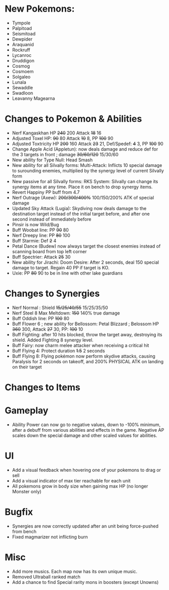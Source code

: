# New Pokemons:

- Tympole
- Palpitoad
- Seismitoad
- Dewpider
- Araquanid
- Rockruff
- Lycanroc
- Druddigon
- Cosmog
- Cosmoem
- Solgaleo
- Lunala
- Sewaddle
- Swadloon
- Leavanny
  Magearna

# Changes to Pokemon & Abilities

- Nerf Kangaskhan HP ~~240~~ 200 Attack ~~18~~ 16
- Adjusted Toxel HP: ~~90~~ 80 Attack ~~10~~ 8, PP ~~100~~ 90
- Adjusted Toxtricity HP ~~200~~ 160 Attack ~~23~~ 21, Def/Spedef: ~~4~~ 3, PP ~~100~~ 90
- Change Apple Acid (Appletun): now deals damage and reduce def for the 3 targets in front ; damage ~~30/60/120~~ 15/30/60
- New ability for Type Null: Head Smash
- New ability for all Silvally forms: Multi-Attack: Inflicts 10 special damage to surounding enemies, multiplied by the synergy level of current Silvally form
- New passive for all Silvally forms: RKS System: Silvally can change its synergy items at any time. Place it on bench to drop synergy items.
- Revert Happiny PP buff from 4.7
- Nerf Outrage (Axew): ~~200/300/400%~~ 100/150/200% ATK of special damage
- Updated Sky Attack (Lugia): Skydiving now deals damage to the destination target instead of the initial target before, and after one second instead of immediately before
- Pinsir is now Wild/Bug
- Buff Woobat line: PP ~~90~~ 80
- Nerf Dreepy line: PP ~~80~~ 100
- Buff Starmie: Def ~~2~~ 4
- Petal Dance (Budew) now always target the closest enemies instead of scanning board from top left corner
- Buff Spectrier: Attack ~~25~~ 30
- New ability for Jirachi: Doom Desire: After 2 seconds, deal 150 special damage to target. Regain 40 PP if target is KO.
- Uxie: PP ~~80~~ 90 to be in line with other lake guardians

# Changes to Synergies

- Nerf Normal : Shield ~~15/25/40/55~~ 15/25/35/50
- Nerf Steel 8 Max Meltdown: ~~150~~ 140% true damage
- Buff Oddish line: PP ~~100~~ 80
- Buff Flower 6 ; new ability for Bellossom: Petal Blizzard ; Belossom HP ~~360~~ 300, Attack ~~27~~ 30, PP: ~~100~~ 10
- Buff Fighting: after 10 hits blocked, throw the target away, destroying its shield. Added Fighting 8 synergy level.
- Buff Fairy: now charm melee attacker when receiving a critical hit
- Buff Flying 4: Protect duration ~~1.5~~ 2 seconds
- Buff Flying 8: Flying pokémon now perform skydive attacks, causing Paralysis for 2 seconds on takeoff, and 200% PHYSICAL ATK on landing on their target

# Changes to Items

# Gameplay

- Ability Power can now go to negative values, down to -100% minimum, after a debuff from various abilities and effects in the game. Negative AP scales down the special damage and other scaled values for abilities.

# UI

- Add a visual feedback when hovering one of your pokemons to drag or sell
- Add a visual indicator of max tier reachable for each unit
- All pokemons grow in body size when gaining max HP (no longer Monster only)

# Bugfix

- Synergies are now correctly updated after an unit being force-pushed from bench
- Fixed magmarizer not inflicting burn

# Misc

- Add more musics. Each map now has its own unique music.
- Removed Ultraball ranked match
- Add a chance to find Special rarity mons in boosters (except Unowns)
